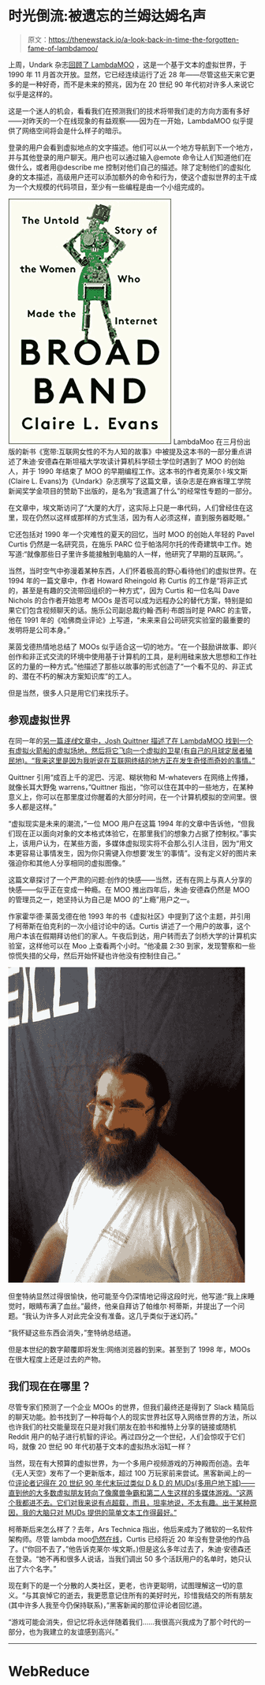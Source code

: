 # 时光倒流:被遗忘的兰姆达姆名声

> 原文：<https://thenewstack.io/a-look-back-in-time-the-forgotten-fame-of-lambdamoo/>

上周，Undark 杂志[回顾了 LambdaMOO](https://undark.org/article/wilo-evans-broad-band/) ，这是一个基于文本的虚拟世界，于 1990 年 11 月首次开放。显然，它已经连续运行了近 28 年——尽管这些天来它更多的是一种好奇，而不是未来的预兆，因为在 20 世纪 90 年代初对许多人来说它似乎是这样的。

这是一个迷人的机会，看看我们在预测我们的技术将带我们走的方向方面有多好——对昨天的一个在线现象的有益观察——因为在一开始，LambdaMOO 似乎提供了网络空间将会是什么样子的暗示。

登录的用户会看到虚拟地点的文字描述。他们可以从一个地方导航到下一个地方，并与其他登录的用户聊天。用户也可以通过输入@emote 命令让人们知道他们在做什么，或者用@describe me 控制对他们自己的描述。除了定制他们的虚拟化身的文本描述，高级用户还可以添加额外的命令和行为，使这个虚拟世界的主干成为一个大规模的代码项目，至少有一些编程是由一个小组完成的。

![Broad Band book cover - by Claire L Evansa](img/292f842a8fea60c936fbda74fc681694.png) LambdaMoo 在三月份出版的新书《宽带:互联网女性的不为人知的故事》中被提及这本书的一部分重点讲述了朱迪·安德森在斯坦福大学攻读计算机科学硕士学位时遇到了 MOO 的创始人，并于 1990 年结束了 MOO 的早期编程工作。这本书的作者克莱尔·l·埃文斯(Claire L. Evans)为《Undark》杂志撰写了这篇文章，该杂志是在麻省理工学院新闻奖学金项目的赞助下出版的，是名为“我遗漏了什么”的经常性专题的一部分。

在文章中，埃文斯访问了“大厦的大厅，这实际上只是一串代码，人们曾经住在这里，现在仍然以这样或那样的方式生活，因为有人必须这样，直到服务器眨眼。”

它还包括对 1990 年一个灾难性的夏天的回忆，当时 MOO 的创始人年轻的 Pavel Curtis 仍然是一名研究员，在施乐 PARC 位于帕洛阿尔托的传奇建筑中工作。她写道:“就像那些日子里许多能接触到电脑的人一样，他研究了早期的互联网。”。

当然，当时空气中弥漫着某种东西，人们怀着极高的野心看待他们的虚拟世界。在 1994 年的一篇文章中，作者 Howard Rheingold 称 Curtis 的工作是“将非正式的，甚至是有趣的交流带回组织的一种方式”，因为 Curtis 和一位名叫 Dave Nichols 的合作者开始思考 MOOs 是否可以成为远程办公的替代方案，特别是如果它们包含视频聊天的话。施乐公司副总裁约翰·西利·布朗当时是 PARC 的主管，他在 1991 年的《哈佛商业评论》上写道，“未来来自公司研究实验室的最重要的发明将是公司本身。”

莱茵戈德热情地总结了 MOOs 似乎适合这一切的地方。“在一个鼓励讲故事、即兴创作和非正式交流的环境中使用基于计算机的工具，是利用硅来放大思想和工作社区的力量的一种方式。”他描述了那些以故事的形式创造了“一个看不见的、非正式的、潜在不朽的解决方案知识库”的工人。

但是当然，很多人只是用它们来找乐子。

## 参观虚拟世界

在同一年的[另一篇*连线*文章中，Josh Quittner 描述了在 LambdaMOO 找到一个有虚拟火箭船的虚拟场地，然后将它飞向一个虚拟的卫星(有自己的月球定居者殖民地)。“我来这里是因为我听说在互联网终结的地方正在发生奇怪而奇妙的事情。”](https://www.wired.com/1994/03/muds-3/)

Quittner 引用“成百上千的泥巴、污泥、糊状物和 M-whatevers 在网络上传播，就像长耳大野兔 warrens，”Quittner 指出，“你可以住在其中的一些地方，在某种意义上，你可以在那里度过你醒着的大部分时间，在一个计算机模拟的空间里。很多人都是这样。”

“虚拟现实是未来的潮流，”一位 MOO 用户在这篇 1994 年的文章中告诉他，“但我们现在正以面向对象的文本格式体验它，在那里我们的想象力占据了控制权。”事实上，该用户认为，在某些方面，多媒体虚拟现实将不会那么引人注目，因为“用文本更容易让事情发生，因为你只需键入你想要‘发生’的事情”。没有定义好的图片来强迫你和其他人分享相同的虚拟图像。”

这篇文章探讨了一个严肃的问题:创作的快感——当然，还有在网上与真人分享的快感——似乎正在变成一种瘾。在 MOO 推出四年后，朱迪·安德森仍然是 MOO 的管理员之一，她坚持认为自己是 MOO 的“上瘾”用户之一。

作家霍华德·莱茵戈德在他 1993 年的书《虚拟社区》中提到了这个主题，并引用了柯蒂斯在伯克利的一次小组讨论中的话。Curtis 讲述了一个用户的故事，这个用户本该在假期拜访他们的家人。午夜后到达，用户转而去了剑桥大学的计算机实验室，这样他可以在 Moo 上查看两个小时。“他凌晨 2:30 到家，发现警察和一些惊慌失措的父母，然后开始怀疑也许他没有控制住自己。”

![Pavel Curtis - 2008](img/39ee98a36fd418dad041973317e45426.png)

但奎特纳显然过得很愉快，他可能至今仍深情地记得这段时光，他写道:“我上床睡觉时，眼睛布满了血丝。”最终，他亲自拜访了帕维尔·柯蒂斯，并提出了一个问题。“我认为许多人对此完全没有准备。这几乎类似于迷幻药。”

“我怀疑这些东西会消失，”奎特纳总结道。

但是本世纪的数字颠覆即将发生:网络浏览器的到来。甚至到了 1998 年，MOOs 在很大程度上还是过去的产物。

## 我们现在在哪里？

尽管专家们预测了一个企业 MOOs 的世界，但我们最终还是得到了 Slack 精简后的聊天功能。脸书找到了一种将每个人的现实世界社区导入网络世界的方法，所以也许我们的社交能量现在只是对我们朋友在脸书和推特上分享的链接或随机 Reddit 用户的帖子进行机智的评论。再过四分之一个世纪，人们会惊叹于它们吗，就像 20 世纪 90 年代初基于文本的虚拟热水浴缸一样？

当然，现在有大预算的虚拟世界，为一个多用户视频游戏的万神殿而创造。去年《无人天空》发布了一个更新版本，超过 100 万玩家前来尝试。黑客新闻上的一位[评论者记得在 20 世纪 90 年代末玩过类似 D & D 的 MUDs(多用户地下城)——直到他的大多数虚拟朋友转向了像魔兽争霸和第二人生这样的多媒体游戏。“这两个我都进不去。它们对我来说有点超载，而且，坦率地说，不太有趣。出于某种原因，我的大脑只对 MUDs 提供的简单文本工作得最好。”](https://news.ycombinator.com/item?id=17582792)

柯蒂斯后来怎么样了？去年，Ars Technica 指出，他后来成为了微软的一名软件架构师。尽管 lambda moo[仍然在线](http://www.moo.mud.org/)，Curtis 已经将近 20 年没有登录他的作品了。(“你回不去了，”他告诉克莱尔·埃文斯。)但是这么多年过去了，朱迪·安德森还在登录。“她不再和很多人说话，当我们调出 50 多个活跃用户的名单时，她只认出了六个名字。”

现在剩下的是一个分散的人类社区，更老，也许更聪明，试图理解这一切的意义。“与其哀悼它的逝去，我更愿意记住所有的美好时光，珍惜我结交的所有朋友(其中许多人我至今仍保持联系)，”黑客新闻的那位评论者回忆道。

“游戏可能会消失，但记忆将永远伴随着我们……我很高兴我成为了那个时代的一部分，也为我建立的友谊感到高兴。”

* * *

# WebReduce

<svg xmlns:xlink="http://www.w3.org/1999/xlink" viewBox="0 0 68 31" version="1.1"><title>Group</title> <desc>Created with Sketch.</desc></svg>